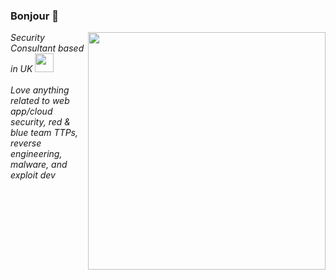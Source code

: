 ### Bonjour 👋

<!--<img align='right' src="https://github-readme-stats.vercel.app/api?username=mlcsec&show_icons=true&theme=vue-dark" width="380">

<!--*Security Consultant based in UK* <img src="https://media.giphy.com/media/YQitE4YNQNahy/giphy-downsized.gif" width="30"></em></p>
<!--*Love anything related to web app/cloud security, red & blue team TTPs, reverse engineering, malware, and exploit dev.*
<!--<img src="https://github-readme-stats.vercel.app/api?username=mlcsec&show_icons=true&theme=vue-dark" width="380">-->
<!--<img src="https://github-readme-stats.vercel.app/api/top-langs/?username=mlcsec&hide=html&theme=vue-dark&layout=compact" width="380">-->

<img align='right' src="https://github-readme-stats.vercel.app/api?username=mlcsec&show_icons=true&theme=vue-dark" width="380">
<p><em>Security Consultant based in UK <img src="https://media.giphy.com/media/YQitE4YNQNahy/giphy-downsized.gif" width="30"><br><br>
Love anything related to web app/cloud security, red & blue team TTPs, reverse engineering, malware, and exploit dev
</em></p>
